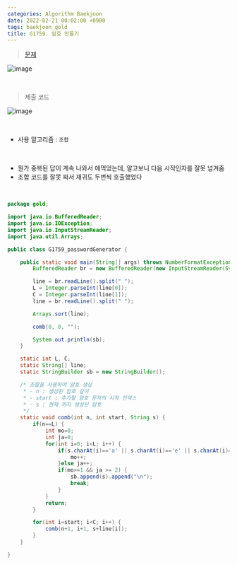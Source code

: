 ```yaml
---
categories: Algorithm Baekjoon
date: 2022-02-21 00:02:00 +0900
tags: baekjoon_gold
title: G1759. 암호 만들기
---
```


> [문제](https://www.acmicpc.net/problem/1759)

![image](https://user-images.githubusercontent.com/80896077/174559438-1159b734-133c-4a26-b113-19c7cb271cdd.png)

<br>

> 제출 코드

![image](https://user-images.githubusercontent.com/80896077/174559470-0e346ad0-842c-4ca1-b7fc-5aa61c1898ad.png)

<br>

- 사용 알고리즘 : `조합`

<br>

- 뭔가 중복된 답이 계속 나와서 애먹었는데, 알고보니 다음 시작인자를 잘못 넘겨줌
- 조합 코드를 잘못 짜서 재귀도 두번씩 호출했었다

<br>

```java
package gold;

import java.io.BufferedReader;
import java.io.IOException;
import java.io.InputStreamReader;
import java.util.Arrays;

public class G1759_passwordGenerator {

	public static void main(String[] args) throws NumberFormatException, IOException {
		BufferedReader br = new BufferedReader(new InputStreamReader(System.in));

		line = br.readLine().split(" ");
		L = Integer.parseInt(line[0]);
		C = Integer.parseInt(line[1]);
		line = br.readLine().split(" ");

		Arrays.sort(line);

		comb(0, 0, "");

		System.out.println(sb);
	}

	static int L, C;
	static String[] line;
	static StringBuilder sb = new StringBuilder();

	/* 조합을 사용하여 암호 생성
	 * - n : 생성된 암호 길이
	 * - start : 추가할 암호 문자의 시작 인덱스
	 * - s : 현재 까지 생성된 암호
	 */
	static void comb(int n, int start, String s) {
		if(n==L) {
			int mo=0;
			int ja=0;
			for(int i=0; i<L; i++) {
				if(s.charAt(i)=='a' || s.charAt(i)=='e' || s.charAt(i)=='i' || s.charAt(i)=='o' || s.charAt(i)=='u') {
					mo++;
				}else ja++;
				if(mo>=1 && ja >= 2) {
					sb.append(s).append("\n");
					break;
				}
			}
			return;
		}

		for(int i=start; i<C; i++) {
			comb(n+1, i+1, s+line[i]);
		}
	}

}
```
